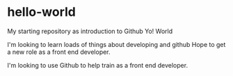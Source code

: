 # hello-world
My starting repository as introduction to Github
Yo! World

I'm looking to learn loads of things about developing and github
Hope to get a new role as a front end developer.

I'm looking to use Github to help train as a front end developer.
